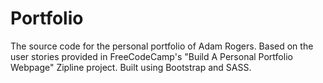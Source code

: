 # Portfolio
The source code for the personal portfolio of Adam Rogers. Based on the user stories provided in FreeCodeCamp's "Build A Personal Portfolio Webpage" Zipline project. Built using Bootstrap and SASS.
